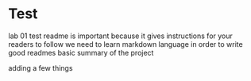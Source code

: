 # Test
lab 01 test
readme is important because it gives instructions for your readers to follow
we need to learn markdown language in order to write good readmes
basic summary of the project


adding a few things